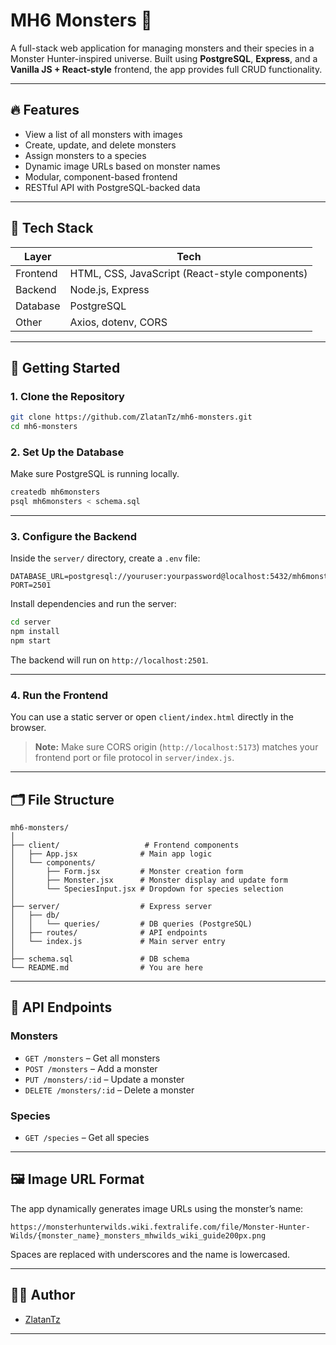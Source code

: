 # MH6 Monsters 🐉

A full-stack web application for managing monsters and their species in a Monster Hunter-inspired universe. Built using **PostgreSQL**, **Express**, and a **Vanilla JS + React-style** frontend, the app provides full CRUD functionality.

---

## 🔥 Features

- View a list of all monsters with images
- Create, update, and delete monsters
- Assign monsters to a species
- Dynamic image URLs based on monster names
- Modular, component-based frontend
- RESTful API with PostgreSQL-backed data

---

## 🧱 Tech Stack

| Layer       | Tech                        |
|------------|-----------------------------|
| Frontend   | HTML, CSS, JavaScript (React-style components) |
| Backend    | Node.js, Express             |
| Database   | PostgreSQL                   |
| Other      | Axios, dotenv, CORS          |

---

## 🚀 Getting Started

### 1. Clone the Repository

```bash
git clone https://github.com/ZlatanTz/mh6-monsters.git
cd mh6-monsters
```

### 2. Set Up the Database

Make sure PostgreSQL is running locally.

```bash
createdb mh6monsters
psql mh6monsters < schema.sql
```

---

### 3. Configure the Backend

Inside the `server/` directory, create a `.env` file:

```env
DATABASE_URL=postgresql://youruser:yourpassword@localhost:5432/mh6monsters
PORT=2501
```

Install dependencies and run the server:

```bash
cd server
npm install
npm start
```

The backend will run on `http://localhost:2501`.

---

### 4. Run the Frontend

You can use a static server or open `client/index.html` directly in the browser.

> **Note:** Make sure CORS origin (`http://localhost:5173`) matches your frontend port or file protocol in `server/index.js`.

---

## 🗂️ File Structure

```
mh6-monsters/
│
├── client/                   # Frontend components
│   ├── App.jsx              # Main app logic
│   └── components/
│       ├── Form.jsx         # Monster creation form
│       ├── Monster.jsx      # Monster display and update form
│       └── SpeciesInput.jsx # Dropdown for species selection
│
├── server/                  # Express server
│   ├── db/
│   │   └── queries/         # DB queries (PostgreSQL)
│   ├── routes/              # API endpoints
│   └── index.js             # Main server entry
│
├── schema.sql               # DB schema
└── README.md                # You are here
```

---

## 🧪 API Endpoints

### Monsters

- `GET /monsters` – Get all monsters
- `POST /monsters` – Add a monster
- `PUT /monsters/:id` – Update a monster
- `DELETE /monsters/:id` – Delete a monster

### Species

- `GET /species` – Get all species

---

## 🖼️ Image URL Format

The app dynamically generates image URLs using the monster’s name:

```
https://monsterhunterwilds.wiki.fextralife.com/file/Monster-Hunter-Wilds/{monster_name}_monsters_mhwilds_wiki_guide200px.png
```

Spaces are replaced with underscores and the name is lowercased.

---

## 👨‍💻 Author

- [ZlatanTz](https://github.com/ZlatanTz)

---

